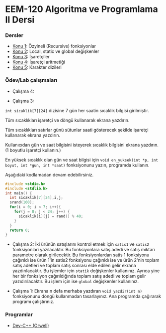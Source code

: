 # EEM-120 Algoritma ve Programlama II Dersi

<!-- ### [Duyurular](#duyurular) |  [Laboratuvar](#Laboratuvar) |  [Dersler](#dersler) | [Kaynaklar](#kaynaklar) |  [Programlar](#programlar)

### Duyurular
- Online dersin son saatinde lab çalışması yapılacaktır. Lab çalışması yapmak isteyenlerin ekran paylaşımı yapabilmek için Adobe Connect programını kurması gerekmektedir.

### Laboratuvar


- Lab 1 çalışması için [tıklayınız](./lab/01.md).
- Lab 2 çalışması için [tıklayınız](./lab/02.md).
- Lab 3 çalışması için [tıklayınız](./lab/03.md).
- Lab 4 çalışması için [tıklayınız](./lab/04.md). -->

 


### Dersler

- [Konu 1](./dersler/01.md): Özyineli (Recursive) fonksiyonlar
- [Konu 2](./dersler/02.md): Local, static ve global değişkenler
- [Konu 3](./dersler/03.md): İşaretçiler
- [Konu 4](./dersler/04.md): İşaretçi aritmetiği
- [Konu 5](./dersler/05.md): Karakter dizileri

<!-- 
-  [Konu 3](./dersler/02.md): String (karakter dizisi)
- [Konu 4](./dersler/03.md): Struct (yapılar)
- [Konu 5](./dersler/04.md): Bit düzey (bitwise) operatörler
- [Konu 6](./dersler/05.md): Dosya okuma ve dosyaya yazma işlemleri
- [Konu 7](./dersler/06.md): Dinamik Bellek Tahsisi
- [Konu 8](./dersler/07.md): Makrolar -->



### Ödev/Lab çalışmaları

- Çalışma 4:




- Çalışma 3:

`int sicaklik[7][24]` dizisine 7 gün her saatin sıcaklık bilgisi girilmiştir.

Tüm sıcaklıkları işaretçi ve döngü kullanarak ekrana yazdırın.

Tüm sıcaklıkları satırlar günü sütunlar saati gösterecek şekilde işaretçi kullanarak ekrana yazdırın.

Kullanıcıdan gün ve saat bilgisini isteyerek sıcaklık bilgisini ekrana yazdırın. (1 boyutlu işaretçi kullanın.)

En yüksek sıcaklık olan gün ve saat bilgisi için 
`void en_yuksek(int *p, int boyut, int *gun, int *saat)`
fonksiyonunu yazın, programda kullanın.

Aşağıdaki kodlamadan devam edebilirsiniz.

```C
#include <stdio.h>
#include <stdlib.h>
int main() {
  int sicaklik[7][24],i,j;
  srand(100);  
  for(i = 0; i < 7; i++){
    for(j = 0; j < 24; j++) {
      sicaklik[i][j] = rand() % 40;
    }
  }
  return 0;
}
```

- Çalışma 2: İki ürünün satışlarını kontrol etmek için `satis1` ve `satis2` fonksiyonlari yazılacaktır. Bu fonksiyonlara satış adedi ve satış miktarı parametre olarak girilecektir. Bu fonksiyonlardan  satis 1 fonksiyonu çağırıldı ise ürün 1'in satis2 fonksiyonu çağırıldı ise ve ürün 2'nin toplam satış adetleri ve toplam satış sonrası elde edilen gelir ekrana yazdırılacaktır. Bu işlemler için `statik` değişkenler kullanınız. Ayrıca yine her bir fonksiyon çağırıldığında toplam satış adedi ve toplam gelir yazıdırılacaktır. Bu işlem için ise `global` değişkenler kullanınız.


- Çalışma 1: Ekrana n defa merhaba yazdıran `void yazdir(int n)` fonksiyonunu döngü kullanmadan tasarlayınız. Ana programda çağırarak programı çalıştırınız.

<!-- 
### Kaynaklar -->

<!-- #### Kitaplar -->
<!-- Hiperkitap ve Turcademy sitelerine üniversitemiz üye olduğundan bu sitedeki kitaplara ücretsiz ulaşabilirsiniz.   
Kampus dışı erişim ayarları için [tıklayınız](https://bidb.isparta.edu.tr/tr/servisler/kampus-disi-erisim-6932s.html).
- [Her yönüyle C,  Tevfik Kızılören](https://www.hiperkitap.com/her-yonuyle-c)
- [Algoritma Tasarlama Ve C İle Temel Bilgisayar Programlama, Atakan Abuşoğlu](https://www.turcademy.com/tr/kitap/algoritma-tasarlama-ve-c-ile-temel-bilgisayar-programlama-9786053279099)
- [C İle Programlama, Deitel ve Deitel](https://www.turcademy.com/tr/kitap/c-ile-programlama-9786053556237) -->


<!-- #### İnternet -->


### Programlar
- [Dev-C++ (Orwell)](https://sourceforge.net/projects/orwelldevcpp/)





